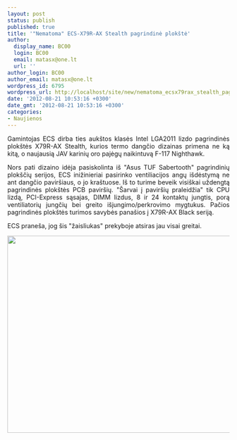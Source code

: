```yaml
---
layout: post
status: publish
published: true
title: '"Nematoma" ECS-X79R-AX Stealth pagrindinė plokštė'
author:
  display_name: BC00
  login: BC00
  email: matasx@one.lt
  url: ''
author_login: BC00
author_email: matasx@one.lt
wordpress_id: 6795
wordpress_url: http://localhost/site/new/nematoma_ecsx79rax_stealth_pagrindine_plokste/
date: '2012-08-21 10:53:16 +0300'
date_gmt: '2012-08-21 10:53:16 +0300'
categories:
- Naujienos
---
```

<p style="text-align: justify;">
	Gamintojas ECS dirba ties auk&scaron;tos klasės Intel LGA2011 lizdo pagrindinės plok&scaron;tės X79R-AX Stealth, kurios termo dangčio dizainas primena ne ką kitą, o naujausią JAV karinių oro pajėgų naikintuvą F-117 Nighthawk.</p>
<p style="text-align: justify;">
	Nors pati dizaino idėja pasiskolinta i&scaron; &quot;Asus TUF Sabertooth&quot; pagrindinių plok&scaron;čių serijos, ECS inižinieriai pasirinko ventiliacijos angų i&scaron;dėstymą ne ant dangčio pavir&scaron;iaus, o jo kra&scaron;tuose. I&scaron; to turime beveik visi&scaron;kai uždengtą pagrindinės plok&scaron;tės PCB pavir&scaron;ių. &quot;&Scaron;arvai į pavir&scaron;ių praleidžia&quot; tik CPU lizdą, PCI-Express sąsajas, DIMM lizdus, 8 ir 24 kontaktų jungtis, porą ventiliatorių jungčių bei greito i&scaron;jungimo/perkrovimo mygtukus. Pačios pagrindinės plok&scaron;tės turimos savybės pana&scaron;ios į X79R-AX Black seriją.</p>
<p style="text-align: justify;">
	ECS prane&scaron;a, jog &scaron;is &quot;žaisliukas&quot; prekyboje atsiras jau visai greitai.</p>
<p style="text-align: justify;">
	<a href="http://technews.lt/userfiles/ecsstealthfull.jpg"><img alt="" src="http://technews.lt/userfiles/ecsstealthfull.jpg" style="width: 520px; height: 448px;" /></a></p>
